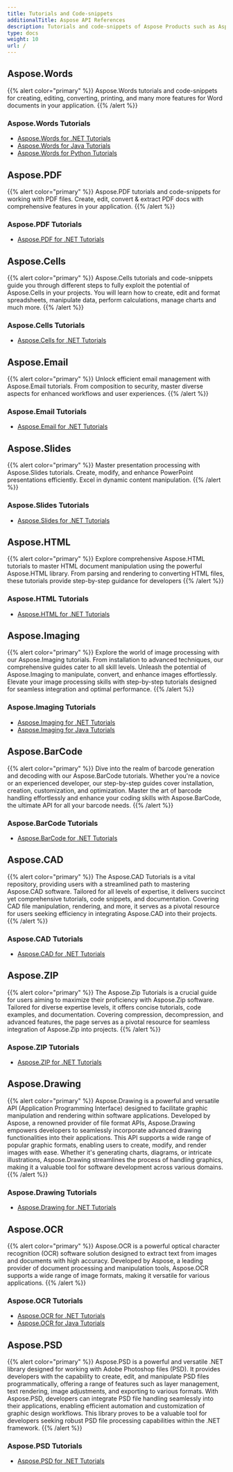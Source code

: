 ```yaml
---
title: Tutorials and Code-snippets
additionalTitle: Aspose API References
description: Tutorials and code-snippets of Aspose Products such as Aspose.Words, Aspose.Cells, Aspose.PDF, and other products. It includes basic and advance tutorials of usage of Aspose Products.
type: docs
weight: 10
url: /
---
```


## Aspose.Words
{{% alert color="primary" %}}
Aspose.Words tutorials and code-snippets for creating, editing, converting, printing, and many more features for Word documents in your application. 
{{% /alert %}}

### Aspose.Words Tutorials
- [Aspose.Words for .NET Tutorials](./words/net/)
- [Aspose.Words for Java Tutorials](./words/java/)
- [Aspose.Words for Python Tutorials](./words/python-net/)

## Aspose.PDF
{{% alert color="primary" %}}
Aspose.PDF tutorials and code-snippets for working with PDF files. Create, edit, convert & extract PDF docs with comprehensive features in your application.
{{% /alert %}}

### Aspose.PDF Tutorials
- [Aspose.PDF for .NET Tutorials](./pdf/net/)

## Aspose.Cells
{{% alert color="primary" %}}
Aspose.Cells tutorials and code-snippets guide you through different steps to fully exploit the potential of Aspose.Cells in your projects. You will learn how to create, edit and format spreadsheets, manipulate data, perform calculations, manage charts and much more.
{{% /alert %}}

### Aspose.Cells Tutorials
- [Aspose.Cells for .NET Tutorials](./cells/net/)

## Aspose.Email
{{% alert color="primary" %}}
Unlock efficient email management with Aspose.Email tutorials. From composition to security, master diverse aspects for enhanced workflows and user experiences.
{{% /alert %}}

### Aspose.Email Tutorials
- [Aspose.Email for .NET Tutorials](./email/net/)

## Aspose.Slides
{{% alert color="primary" %}}
Master presentation processing with Aspose.Slides tutorials. Create, modify, and enhance PowerPoint presentations efficiently. Excel in dynamic content manipulation.
{{% /alert %}}

### Aspose.Slides Tutorials
- [Aspose.Slides for .NET Tutorials](./slides/net/)

## Aspose.HTML
{{% alert color="primary" %}}
Explore comprehensive Aspose.HTML tutorials to master HTML document manipulation using the powerful Aspose.HTML library. From parsing and rendering to converting HTML files, these tutorials provide step-by-step guidance for developers
{{% /alert %}}

### Aspose.HTML Tutorials
- [Aspose.HTML for .NET Tutorials](./html/net/)


## Aspose.Imaging
{{% alert color="primary" %}}
Explore the world of image processing with our Aspose.Imaging tutorials. From installation to advanced techniques, our comprehensive guides cater to all skill levels. Unleash the potential of Aspose.Imaging to manipulate, convert, and enhance images effortlessly. Elevate your image processing skills with step-by-step tutorials designed for seamless integration and optimal performance.
{{% /alert %}}

### Aspose.Imaging Tutorials
- [Aspose.Imaging for .NET Tutorials](./imaging/net/)
- [Aspose.Imaging for Java Tutorials](./imaging/java/)


## Aspose.BarCode
{{% alert color="primary" %}}
Dive into the realm of barcode generation and decoding with our Aspose.BarCode tutorials. Whether you're a novice or an experienced developer, our step-by-step guides cover installation, creation, customization, and optimization. Master the art of barcode handling effortlessly and enhance your coding skills with Aspose.BarCode, the ultimate API for all your barcode needs.
{{% /alert %}}

### Aspose.BarCode Tutorials
- [Aspose.BarCode for .NET Tutorials](./barcode/net/)


## Aspose.CAD
{{% alert color="primary" %}}
The Aspose.CAD Tutorials is a vital repository, providing users with a streamlined path to mastering Aspose.CAD software. Tailored for all levels of expertise, it delivers succinct yet comprehensive tutorials, code snippets, and documentation. Covering CAD file manipulation, rendering, and more, it serves as a pivotal resource for users seeking efficiency in integrating Aspose.CAD into their projects.
{{% /alert %}}

### Aspose.CAD Tutorials
- [Aspose.CAD for .NET Tutorials](./cad/net/)

## Aspose.ZIP
{{% alert color="primary" %}}
The Aspose.Zip Tutorials is a crucial guide for users aiming to maximize their proficiency with Aspose.Zip software. Tailored for diverse expertise levels, it offers concise tutorials, code examples, and documentation. Covering compression, decompression, and advanced features, the page serves as a pivotal resource for seamless integration of Aspose.Zip into projects.
{{% /alert %}}

### Aspose.ZIP Tutorials
- [Aspose.ZIP for .NET Tutorials](./zip/net/)


## Aspose.Drawing
{{% alert color="primary" %}}
Aspose.Drawing is a powerful and versatile API (Application Programming Interface) designed to facilitate graphic manipulation and rendering within software applications. Developed by Aspose, a renowned provider of file format APIs, Aspose.Drawing empowers developers to seamlessly incorporate advanced drawing functionalities into their applications. This API supports a wide range of popular graphic formats, enabling users to create, modify, and render images with ease. Whether it's generating charts, diagrams, or intricate illustrations, Aspose.Drawing streamlines the process of handling graphics, making it a valuable tool for software development across various domains.
{{% /alert %}}

### Aspose.Drawing Tutorials
- [Aspose.Drawing for .NET Tutorials](./drawing/net/)

## Aspose.OCR
{{% alert color="primary" %}}
Aspose.OCR is a powerful optical character recognition (OCR) software solution designed to extract text from images and documents with high accuracy. Developed by Aspose, a leading provider of document processing and manipulation tools, Aspose.OCR supports a wide range of image formats, making it versatile for various applications.
{{% /alert %}}

### Aspose.OCR Tutorials
- [Aspose.OCR for .NET Tutorials](./ocr/net/)
- [Aspose.OCR for Java Tutorials](./ocr/java/)

## Aspose.PSD
{{% alert color="primary" %}}
Aspose.PSD is a powerful and versatile .NET library designed for working with Adobe Photoshop files (PSD). It provides developers with the capability to create, edit, and manipulate PSD files programmatically, offering a range of features such as layer management, text rendering, image adjustments, and exporting to various formats. With Aspose.PSD, developers can integrate PSD file handling seamlessly into their applications, enabling efficient automation and customization of graphic design workflows. This library proves to be a valuable tool for developers seeking robust PSD file processing capabilities within the .NET framework.
{{% /alert %}}

### Aspose.PSD Tutorials
- [Aspose.PSD for .NET Tutorials](./psd/net/)